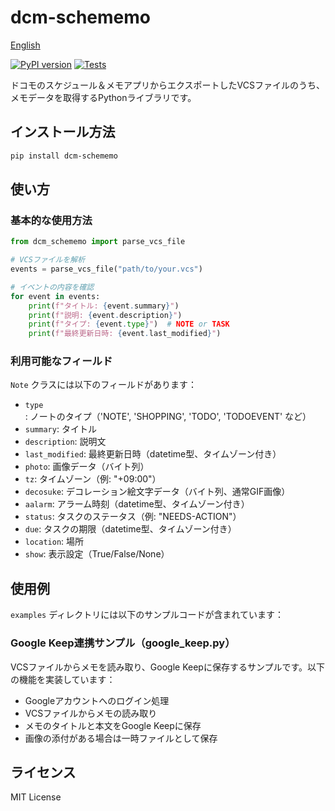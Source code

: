 # dcm-schememo

[English](README.md)

[![PyPI version](https://badge.fury.io/py/dcm-schememo.svg)](https://badge.fury.io/py/dcm-schememo)
[![Tests](https://github.com/oboenikui/dcm-schememo/actions/workflows/test.yml/badge.svg)](https://github.com/oboenikui/dcm-schememo/actions/workflows/test.yml)

ドコモのスケジュール＆メモアプリからエクスポートしたVCSファイルのうち、メモデータを取得するPythonライブラリです。

## インストール方法

```bash
pip install dcm-schememo
```

## 使い方

### 基本的な使用方法

```python
from dcm_schememo import parse_vcs_file

# VCSファイルを解析
events = parse_vcs_file("path/to/your.vcs")

# イベントの内容を確認
for event in events:
    print(f"タイトル: {event.summary}")
    print(f"説明: {event.description}")
    print(f"タイプ: {event.type}")  # NOTE or TASK
    print(f"最終更新日時: {event.last_modified}")
```

### 利用可能なフィールド

`Note` クラスには以下のフィールドがあります：

- `type`: ノートのタイプ（'NOTE', 'SHOPPING', 'TODO', 'TODOEVENT' など）
- `summary`: タイトル
- `description`: 説明文
- `last_modified`: 最終更新日時（datetime型、タイムゾーン付き）
- `photo`: 画像データ（バイト列）
- `tz`: タイムゾーン（例: "+09:00"）
- `decosuke`: デコレーション絵文字データ（バイト列、通常GIF画像）
- `aalarm`: アラーム時刻（datetime型、タイムゾーン付き）
- `status`: タスクのステータス（例: "NEEDS-ACTION"）
- `due`: タスクの期限（datetime型、タイムゾーン付き）
- `location`: 場所
- `show`: 表示設定（True/False/None）

## 使用例

`examples` ディレクトリには以下のサンプルコードが含まれています：

### Google Keep連携サンプル（google_keep.py）

VCSファイルからメモを読み取り、Google Keepに保存するサンプルです。以下の機能を実装しています：

- Googleアカウントへのログイン処理
- VCSファイルからメモの読み取り
- メモのタイトルと本文をGoogle Keepに保存
- 画像の添付がある場合は一時ファイルとして保存

## ライセンス

MIT License
